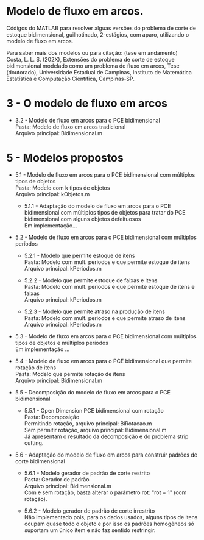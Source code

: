 # Modelo de fluxo em arcos.

Códigos do MATLAB para resolver alguas versões do problema de corte de estoque bidimensional, guilhotinado, 2-estágios, com aparo, utilizando o modelo de fluxo em arcos.

Para saber mais dos modelos ou para citação: (tese em andamento)  
Costa, L. L. S. (202X), Extensões do problema de corte de estoque bidimensional modelado como um problema de fluxo em arcos, Tese (doutorado), Universidade Estadual de Campinas, Instituto de Matemática Estatística e Computação Científica, Campinas-SP.

# 3 - O modelo de fluxo em arcos

* 3.2 - Modelo de fluxo em arcos para o PCE bidimensional  
Pasta: Modelo de fluxo em arcos tradicional  
Arquivo principal: Bidimensional.m  

# 5 - Modelos propostos

* 5.1 - Modelo de fluxo em arcos para o PCE bidimensional com múltiplos tipos de objetos  
Pasta: Modelo com k tipos de objetos  
Arquivo principal: kObjetos.m

  * 5.1.1 - Adaptação do modelo de fluxo em arcos para o PCE bidimensional com múltiplos tipos de objetos para tratar do PCE bidimensional com alguns objetos defeituosos  
Em implementação...

* 5.2 - Modelo de fluxo em arcos para o PCE bidimensional com múltiplos períodos
  * 5.2.1 - Modelo que permite estoque de itens  
  Pasta: Modelo com mult. periodos e que permite estoque de itens  
  Arquivo principal: kPeriodos.m

  * 5.2.2 - Modelo que permite estoque de faixas e itens  
Pasta: Modelo com mult. periodos e que permite estoque de itens e faixas  
Arquivo principal: kPeriodos.m

  * 5.2.3 - Modelo que permite atraso na produção de itens  
Pasta: Modelo com mult. periodos e que permite atraso de itens  
Arquivo principal: kPeriodos.m

* 5.3 - Modelo de fluxo em arcos para o PCE bidimensional com múltiplos tipos de objetos e múltiplos períodos  
Em implementação ...

* 5.4 - Modelo de fluxo em arcos para o PCE bidimensional que permite rotação de itens  
Pasta: Modelo que permite rotação de itens  
Arquivo principal: Bidimensional.m  

* 5.5 - Decomposição do modelo de fluxo em arcos para o PCE bidimensional  
  * 5.5.1 - Open Dimension PCE bidimensional com rotação  
Pasta: Decomposição  
Permitindo rotação, arquivo principal: BiRotacao.m  
Sem permitir rotação, arquivo principal: Bidimensional.m  
Já apresentam o resultado da decomposição e do problema strip cutting.  
 
* 5.6 - Adaptação do modelo de fluxo em arcos para construir padrões de corte bidimensional  
  * 5.6.1 - Modelo gerador de padrão de corte restrito  
Pasta: Gerador de padrão  
Arquivo principal: Bidimensional.m  
Com e sem rotação, basta alterar o parâmetro rot: "rot = 1" (com rotação).  

  * 5.6.2 - Modelo gerador de padrão de corte irrestrito  
Não implementado pois, para os dados usados, alguns tipos de itens ocupam quase todo o objeto e por isso os padrões homogêneos só suportam um único item e não faz sentido restringir.











